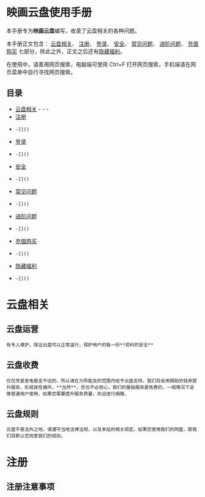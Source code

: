 # 映画云盘使用手册

本手册专为**映画云盘**编写，收录了云盘相关的各种问题。

本手册正文包含：
[云盘相关](#云盘相关)、
[注册](#注册)、
[登录](#登录)、
[安全](#安全)、
[常见问题](#常见问题)、
[进阶问题](#进阶问题)、
[充值购买](#充值购买)
七部分，除此之外，正文之后还有[隐藏福利](#隐藏福利)。

在使用中，请善用网页搜索，电脑端可使用 Ctrl+F 打开网页搜索，手机端请在网页菜单中自行寻找网页搜索。

## 目录

<!-- TOC -->

- [云盘相关](#云盘相关)
    -[]()
    -[]()
    -[]()
- [注册](#注册)
-     -[]()
- [登录](#登录)
-     -[]()
- [安全](#安全)
-     -[]()
- [常见问题](#常见问题)
-     -[]()
- [进阶问题](#进阶问题)
-     -[]()
- [充值购买](#充值购买)
-     -[]()
- [隐藏福利](#隐藏福利)
-     -[]()

<!-- /TOC -->

# 云盘相关

## 云盘运营

    有专人维护，保证云盘可以正常运行，保护用户的每一份**资料的安全**

## 云盘收费

    仅仅凭爱发电是走不远的，所以请在力所能及的范围内给予云盘支持，我们将会用捐助的钱来提升服务，形成良性循环。**当然**，您也不必担心，我们的基础服务是免费的，一般情况下足够普通用户使用，如果您需要提升服务质量，欢迎进行捐赠。

## 云盘规则

    云盘不是法外之地，请遵守当地法律法规，以及本站的相关规定。如果您使用我们的网盘，那我们将默认您同意我们的规则。

# 注册

## 注册注意事项



